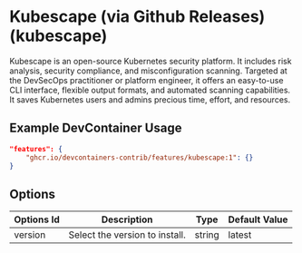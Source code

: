
# Kubescape (via Github Releases) (kubescape)

Kubescape is an open-source Kubernetes security platform. It includes risk analysis, security compliance, and misconfiguration scanning. Targeted at the DevSecOps practitioner or platform engineer, it offers an easy-to-use CLI interface, flexible output formats, and automated scanning capabilities. It saves Kubernetes users and admins precious time, effort, and resources.

## Example DevContainer Usage

```json
"features": {
    "ghcr.io/devcontainers-contrib/features/kubescape:1": {}
}
```

## Options

| Options Id | Description | Type | Default Value |
|-----|-----|-----|-----|
| version | Select the version to install. | string | latest |


